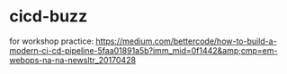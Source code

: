 # cicd-buzz
for workshop practice: https://medium.com/bettercode/how-to-build-a-modern-ci-cd-pipeline-5faa01891a5b?imm_mid=0f1442&amp;cmp=em-webops-na-na-newsltr_20170428
